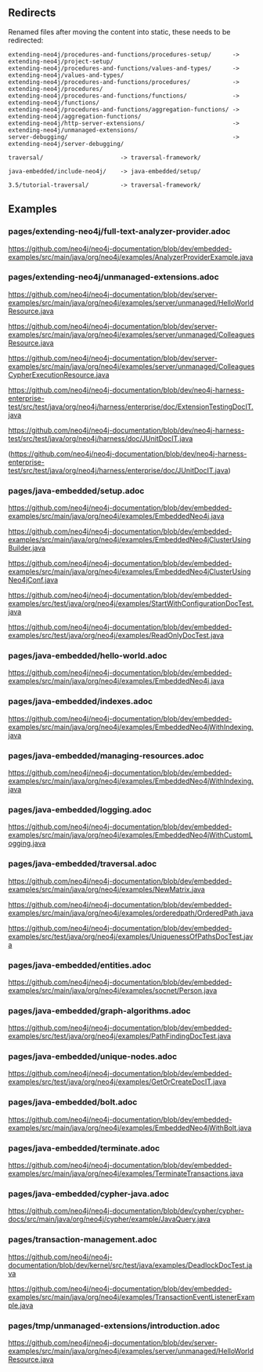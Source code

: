 ## Redirects

Renamed files after moving the content into static, these needs to be redirected:

```
extending-neo4j/procedures-and-functions/procedures-setup/      -> extending-neo4j/project-setup/
extending-neo4j/procedures-and-functions/values-and-types/      -> extending-neo4j/values-and-types/
extending-neo4j/procedures-and-functions/procedures/            -> extending-neo4j/procedures/
extending-neo4j/procedures-and-functions/functions/             -> extending-neo4j/functions/
extending-neo4j/procedures-and-functions/aggregation-functions/ -> extending-neo4j/aggregation-functions/
extending-neo4j/http-server-extensions/                         -> extending-neo4j/unmanaged-extensions/
server-debugging/                                               -> extending-neo4j/server-debugging/

traversal/                      -> traversal-framework/

java-embedded/include-neo4j/    -> java-embedded/setup/

3.5/tutorial-traversal/         -> traversal-framework/
```


## Examples

### pages/extending-neo4j/full-text-analyzer-provider.adoc

https://github.com/neo4j/neo4j-documentation/blob/dev/embedded-examples/src/main/java/org/neo4j/examples/AnalyzerProviderExample.java


### pages/extending-neo4j/unmanaged-extensions.adoc

https://github.com/neo4j/neo4j-documentation/blob/dev/server-examples/src/main/java/org/neo4j/examples/server/unmanaged/HelloWorldResource.java

https://github.com/neo4j/neo4j-documentation/blob/dev/server-examples/src/main/java/org/neo4j/examples/server/unmanaged/ColleaguesResource.java

https://github.com/neo4j/neo4j-documentation/blob/dev/server-examples/src/main/java/org/neo4j/examples/server/unmanaged/ColleaguesCypherExecutionResource.java

https://github.com/neo4j/neo4j-documentation/blob/dev/neo4j-harness-enterprise-test/src/test/java/org/neo4j/harness/enterprise/doc/ExtensionTestingDocIT.java

https://github.com/neo4j/neo4j-documentation/blob/dev/neo4j-harness-test/src/test/java/org/neo4j/harness/doc/JUnitDocIT.java

(https://github.com/neo4j/neo4j-documentation/blob/dev/neo4j-harness-enterprise-test/src/test/java/org/neo4j/harness/enterprise/doc/JUnitDocIT.java)


### pages/java-embedded/setup.adoc

https://github.com/neo4j/neo4j-documentation/blob/dev/embedded-examples/src/main/java/org/neo4j/examples/EmbeddedNeo4j.java

https://github.com/neo4j/neo4j-documentation/blob/dev/embedded-examples/src/main/java/org/neo4j/examples/EmbeddedNeo4jClusterUsingBuilder.java

https://github.com/neo4j/neo4j-documentation/blob/dev/embedded-examples/src/main/java/org/neo4j/examples/EmbeddedNeo4jClusterUsingNeo4jConf.java

https://github.com/neo4j/neo4j-documentation/blob/dev/embedded-examples/src/test/java/org/neo4j/examples/StartWithConfigurationDocTest.java

https://github.com/neo4j/neo4j-documentation/blob/dev/embedded-examples/src/test/java/org/neo4j/examples/ReadOnlyDocTest.java


### pages/java-embedded/hello-world.adoc

https://github.com/neo4j/neo4j-documentation/blob/dev/embedded-examples/src/main/java/org/neo4j/examples/EmbeddedNeo4j.java


### pages/java-embedded/indexes.adoc

https://github.com/neo4j/neo4j-documentation/blob/dev/embedded-examples/src/main/java/org/neo4j/examples/EmbeddedNeo4jWithIndexing.java


### pages/java-embedded/managing-resources.adoc

https://github.com/neo4j/neo4j-documentation/blob/dev/embedded-examples/src/main/java/org/neo4j/examples/EmbeddedNeo4jWithIndexing.java


### pages/java-embedded/logging.adoc

https://github.com/neo4j/neo4j-documentation/blob/dev/embedded-examples/src/main/java/org/neo4j/examples/EmbeddedNeo4jWithCustomLogging.java


### pages/java-embedded/traversal.adoc

https://github.com/neo4j/neo4j-documentation/blob/dev/embedded-examples/src/main/java/org/neo4j/examples/NewMatrix.java

https://github.com/neo4j/neo4j-documentation/blob/dev/embedded-examples/src/main/java/org/neo4j/examples/orderedpath/OrderedPath.java

https://github.com/neo4j/neo4j-documentation/blob/dev/embedded-examples/src/test/java/org/neo4j/examples/UniquenessOfPathsDocTest.java


### pages/java-embedded/entities.adoc

https://github.com/neo4j/neo4j-documentation/blob/dev/embedded-examples/src/main/java/org/neo4j/examples/socnet/Person.java


### pages/java-embedded/graph-algorithms.adoc

https://github.com/neo4j/neo4j-documentation/blob/dev/embedded-examples/src/test/java/org/neo4j/examples/PathFindingDocTest.java


### pages/java-embedded/unique-nodes.adoc

https://github.com/neo4j/neo4j-documentation/blob/dev/embedded-examples/src/test/java/org/neo4j/examples/GetOrCreateDocIT.java


### pages/java-embedded/bolt.adoc

https://github.com/neo4j/neo4j-documentation/blob/dev/embedded-examples/src/main/java/org/neo4j/examples/EmbeddedNeo4jWithBolt.java


### pages/java-embedded/terminate.adoc

https://github.com/neo4j/neo4j-documentation/blob/dev/embedded-examples/src/main/java/org/neo4j/examples/TerminateTransactions.java


### pages/java-embedded/cypher-java.adoc

https://github.com/neo4j/neo4j-documentation/blob/dev/cypher/cypher-docs/src/main/java/org/neo4j/cypher/example/JavaQuery.java


### pages/transaction-management.adoc

https://github.com/neo4j/neo4j-documentation/blob/dev/kernel/src/test/java/examples/DeadlockDocTest.java

https://github.com/neo4j/neo4j-documentation/blob/dev/embedded-examples/src/main/java/org/neo4j/examples/TransactionEventListenerExample.java


### pages/tmp/unmanaged-extensions/introduction.adoc

https://github.com/neo4j/neo4j-documentation/blob/dev/server-examples/src/main/java/org/neo4j/examples/server/unmanaged/HelloWorldResource.java

